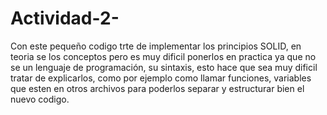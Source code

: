 # Actividad-2-
Con este pequeño codigo trte de implementar los principios SOLID, en teoria se los conceptos pero es muy dificil ponerlos en practica ya que no se un lenguaje de programación, su sintaxis, esto hace que sea muy dificil tratar de explicarlos, como por ejemplo como llamar funciones, variables que esten en otros archivos para poderlos separar y estructurar bien el nuevo codigo.
